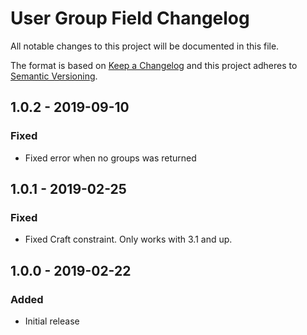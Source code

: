 # User Group Field Changelog

All notable changes to this project will be documented in this file.

The format is based on [Keep a Changelog](http://keepachangelog.com/) and this project adheres to [Semantic Versioning](http://semver.org/).

## 1.0.2 - 2019-09-10
### Fixed
- Fixed error when no groups was returned

## 1.0.1 - 2019-02-25
### Fixed
- Fixed Craft constraint. Only works with 3.1 and up.

## 1.0.0 - 2019-02-22
### Added
- Initial release
